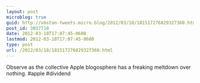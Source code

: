 ```yaml
---
layout: post
microblog: true
guid: http://vmstan-tweets.micro.blog/2012/03/18/181517276829327360.html
post_id: 3037718
date: 2012-03-18T17:07:45-0600
lastmod: 2012-03-18T17:07:45-0600
type: post
url: /2012/03/18/181517276829327360.html
---
```

Observe as the collective Apple blogosphere has a freaking meltdown over nothing. #apple #dividend
